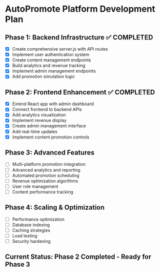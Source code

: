 # AutoPromote Platform Development Plan

## Phase 1: Backend Infrastructure ✅ COMPLETED
- [x] Create comprehensive server.js with API routes
- [x] Implement user authentication system
- [x] Create content management endpoints
- [x] Build analytics and revenue tracking
- [x] Implement admin management endpoints
- [x] Add promotion simulation logic

## Phase 2: Frontend Enhancement ✅ COMPLETED
- [x] Extend React app with admin dashboard
- [x] Connect frontend to backend APIs
- [x] Add analytics visualization
- [x] Implement revenue display
- [x] Create admin management interface
- [x] Add real-time updates
- [x] Implement content promotion controls

## Phase 3: Advanced Features
- [ ] Multi-platform promotion integration
- [ ] Advanced analytics and reporting
- [ ] Automated promotion scheduling
- [ ] Revenue optimization algorithms
- [ ] User role management
- [ ] Content performance tracking

## Phase 4: Scaling & Optimization
- [ ] Performance optimization
- [ ] Database indexing
- [ ] Caching strategies
- [ ] Load testing
- [ ] Security hardening

## Current Status: Phase 2 Completed - Ready for Phase 3
